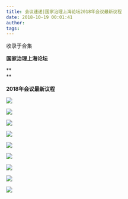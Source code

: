 ```yaml
---
title: 会议速递|国家治理上海论坛2018年会议最新议程
date: 2018-10-19 00:01:41
author: 
tags: 
---
```



收录于合集

**国家治理上海论坛**

 **  
**

 **2018年会议最新议程**

![](/images/507/2.png)

![](/images/507/3.jpeg)

![](/images/507/4.jpeg)

![](/images/507/5.jpeg)

![](/images/507/6.jpeg)

![](/images/507/7.png)

![](/images/507/8.jpeg)

![](/images/507/9.jpeg)

![](/images/507/10.jpeg)

  

